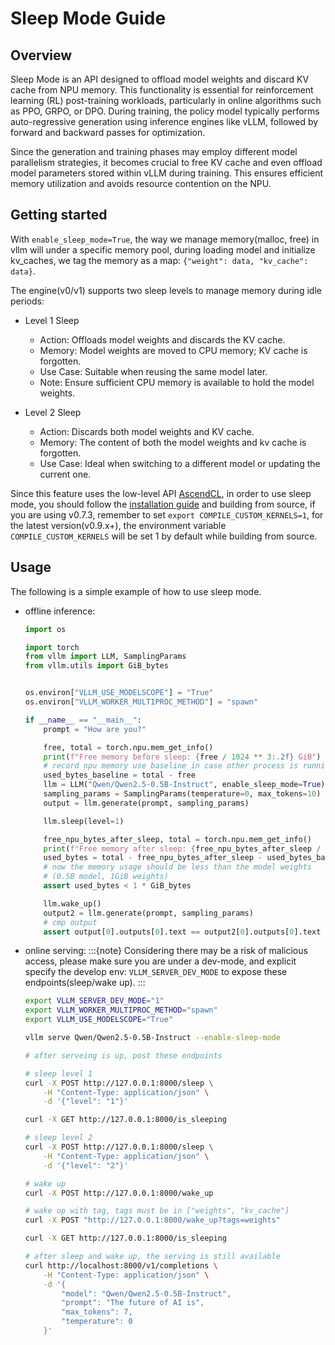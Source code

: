 # Sleep Mode Guide

## Overview

Sleep Mode is an API designed to offload model weights and discard KV cache from NPU memory. This functionality is essential for reinforcement learning (RL) post-training workloads, particularly in online algorithms such as PPO, GRPO, or DPO. During training, the policy model typically performs auto-regressive generation using inference engines like vLLM, followed by forward and backward passes for optimization.

Since the generation and training phases may employ different model parallelism strategies, it becomes crucial to free KV cache and even offload model parameters stored within vLLM during training. This ensures efficient memory utilization and avoids resource contention on the NPU.


## Getting started

With `enable_sleep_mode=True`, the way we manage memory(malloc, free) in vllm will under a specific memory pool, during loading model and initialize kv_caches, we tag the memory as a map: `{"weight": data, "kv_cache": data}`.

The engine(v0/v1) supports two sleep levels to manage memory during idle periods:

- Level 1 Sleep
    - Action: Offloads model weights and discards the KV cache.
    - Memory: Model weights are moved to CPU memory; KV cache is forgotten.
    - Use Case: Suitable when reusing the same model later.
    - Note: Ensure sufficient CPU memory is available to hold the model weights.

- Level 2 Sleep
    - Action: Discards both model weights and KV cache.
    - Memory: The content of both the model weights and kv cache is forgotten.
    - Use Case: Ideal when switching to a different model or updating the current one.

Since this feature uses the low-level API [AscendCL](https://www.hiascend.com/document/detail/zh/CANNCommunityEdition/82RC1alpha002/API/appdevgapi/appdevgapi_07_0000.html), in order to use sleep mode, you should follow the [installation guide](https://vllm-ascend.readthedocs.io/en/latest/installation.html) and building from source, if you are using v0.7.3, remember to set `export COMPILE_CUSTOM_KERNELS=1`, for the latest version(v0.9.x+), the environment variable `COMPILE_CUSTOM_KERNELS` will be set 1 by default while building from source.

## Usage

The following is a simple example of how to use sleep mode.

- offline inference:

    ```python
    import os

    import torch
    from vllm import LLM, SamplingParams
    from vllm.utils import GiB_bytes


    os.environ["VLLM_USE_MODELSCOPE"] = "True"
    os.environ["VLLM_WORKER_MULTIPROC_METHOD"] = "spawn"

    if __name__ == "__main__":
        prompt = "How are you?"

        free, total = torch.npu.mem_get_info()
        print(f"Free memory before sleep: {free / 1024 ** 3:.2f} GiB")
        # record npu memory use baseline in case other process is running
        used_bytes_baseline = total - free
        llm = LLM("Qwen/Qwen2.5-0.5B-Instruct", enable_sleep_mode=True)
        sampling_params = SamplingParams(temperature=0, max_tokens=10)
        output = llm.generate(prompt, sampling_params)

        llm.sleep(level=1)

        free_npu_bytes_after_sleep, total = torch.npu.mem_get_info()
        print(f"Free memory after sleep: {free_npu_bytes_after_sleep / 1024 ** 3:.2f} GiB")
        used_bytes = total - free_npu_bytes_after_sleep - used_bytes_baseline
        # now the memory usage should be less than the model weights
        # (0.5B model, 1GiB weights)
        assert used_bytes < 1 * GiB_bytes

        llm.wake_up()
        output2 = llm.generate(prompt, sampling_params)
        # cmp output
        assert output[0].outputs[0].text == output2[0].outputs[0].text
    ```

- online serving:
    :::{note}
    Considering there may be a risk of malicious access, please make sure you are under a dev-mode, and explicit specify the develop env: `VLLM_SERVER_DEV_MODE` to expose these endpoints(sleep/wake up).
    :::

    ```bash
    export VLLM_SERVER_DEV_MODE="1"
    export VLLM_WORKER_MULTIPROC_METHOD="spawn"
    export VLLM_USE_MODELSCOPE="True"

    vllm serve Qwen/Qwen2.5-0.5B-Instruct --enable-sleep-mode

    # after serveing is up, post these endpoints

    # sleep level 1
    curl -X POST http://127.0.0.1:8000/sleep \
        -H "Content-Type: application/json" \
        -d '{"level": "1"}'

    curl -X GET http://127.0.0.1:8000/is_sleeping

    # sleep level 2
    curl -X POST http://127.0.0.1:8000/sleep \
        -H "Content-Type: application/json" \
        -d '{"level": "2"}'

    # wake up
    curl -X POST http://127.0.0.1:8000/wake_up

    # wake up with tag, tags must be in ["weights", "kv_cache"]
    curl -X POST "http://127.0.0.1:8000/wake_up?tags=weights"

    curl -X GET http://127.0.0.1:8000/is_sleeping

    # after sleep and wake up, the serving is still available
    curl http://localhost:8000/v1/completions \
        -H "Content-Type: application/json" \
        -d '{
            "model": "Qwen/Qwen2.5-0.5B-Instruct",
            "prompt": "The future of AI is",
            "max_tokens": 7,
            "temperature": 0
        }'
    ```
